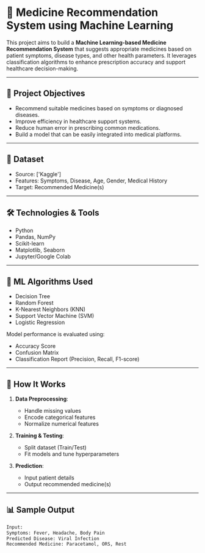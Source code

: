 # 💊 Medicine Recommendation System using Machine Learning

This project aims to build a **Machine Learning-based Medicine Recommendation System** that suggests appropriate medicines based on patient symptoms, disease types, and other health parameters. It leverages classification algorithms to enhance prescription accuracy and support healthcare decision-making.

---

## 📌 Project Objectives

- Recommend suitable medicines based on symptoms or diagnosed diseases.
- Improve efficiency in healthcare support systems.
- Reduce human error in prescribing common medications.
- Build a model that can be easily integrated into medical platforms.

---

## 📂 Dataset

- Source: ['Kaggle'] 
- Features: Symptoms, Disease, Age, Gender, Medical History
- Target: Recommended Medicine(s)

---

## 🛠️ Technologies & Tools

- Python
- Pandas, NumPy
- Scikit-learn
- Matplotlib, Seaborn
- Jupyter/Google Colab

---

## 🧠 ML Algorithms Used

- Decision Tree
- Random Forest
- K-Nearest Neighbors (KNN)
- Support Vector Machine (SVM)
- Logistic Regression

Model performance is evaluated using:
- Accuracy Score
- Confusion Matrix
- Classification Report (Precision, Recall, F1-score)

---

## 🧪 How It Works

1. **Data Preprocessing**:
   - Handle missing values
   - Encode categorical features
   - Normalize numerical features

2. **Training & Testing**:
   - Split dataset (Train/Test)
   - Fit models and tune hyperparameters

3. **Prediction**:
   - Input patient details
   - Output recommended medicine(s)

---

## 📊 Sample Output

```bash
Input:
Symptoms: Fever, Headache, Body Pain  
Predicted Disease: Viral Infection  
Recommended Medicine: Paracetamol, ORS, Rest

